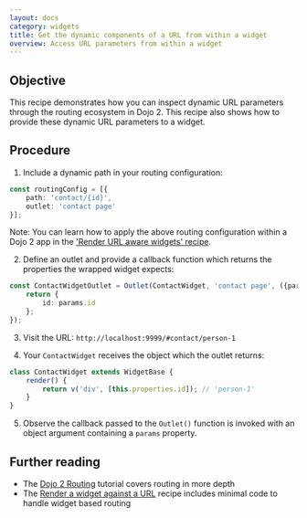 ```yaml
---
layout: docs
category: widgets
title: Get the dynamic components of a URL from within a widget
overview: Access URL parameters from within a widget
---
```


## Objective

This recipe demonstrates how you can inspect dynamic URL parameters through the routing ecosystem in Dojo 2. This recipe also shows how to provide these dynamic URL parameters to a widget.

## Procedure

1. Include a dynamic path in your routing configuration:

```ts
const routingConfig = [{
    path: 'contact/{id}',
    outlet: 'contact page'
}];
```

Note: You can learn how to apply the above routing configuration within a Dojo 2 app in the ['Render URL aware widgets' recipe](https://github.com/dojo/dojo.io/tree/master/site/source/cookbook/routing/render-widget-url.md).

2. Define an outlet and provide a callback function which returns the properties the wrapped widget expects:

```ts
const ContactWidgetOutlet = Outlet(ContactWidget, 'contact page', ({params}) => {
    return {
        id: params.id
    };
});
```

3. Visit the URL: `http://localhost:9999/#contact/person-1`

4. Your `ContactWidget` receives the object which the outlet returns:

```ts
class ContactWidget extends WidgetBase {
    render() {
        return v('div', [this.properties.id]); // 'person-1'
    }
}
```

5. Observe the callback passed to the `Outlet()` function is invoked with an object argument containing a `params` property.

## Further reading

- The [Dojo 2 Routing](https://dojo.io/tutorials/1030_routing/) tutorial covers routing in more depth
- The [Render a widget against a URL](https://github.com/dojo/dojo.io/tree/master/site/source/cookbook/widgets/render-built-in-dojo-widget.md) recipe includes minimal code to handle widget based routing
